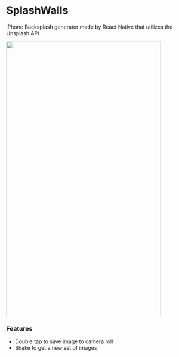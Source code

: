# SplashWalls

iPhone Backsplash generator made by React Native that utilizes the Unsplash API

<img src="https://raw.githubusercontent.com/reedwilliams24/SplashWalls/master/docs/screenshot1.PNG" width="414" height="736">

### Features
- Double tap to save image to camera roll
- Shake to get a new set of images
